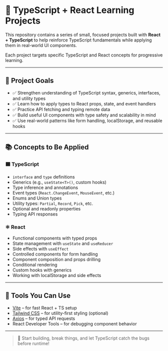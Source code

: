 # 🧠 TypeScript + React Learning Projects

This repository contains a series of small, focused projects built with **React + TypeScript** to help reinforce TypeScript fundamentals while applying them in real-world UI components.

Each project targets specific TypeScript and React concepts for progressive learning.

---

## 🎯 Project Goals

- ✅ Strengthen understanding of TypeScript syntax, generics, interfaces, and utility types
- ✅ Learn how to apply types to React props, state, and event handlers
- ✅ Practice API fetching and typing remote data
- ✅ Build useful UI components with type safety and scalability in mind
- ✅ Use real-world patterns like form handling, localStorage, and reusable hooks

---

## 📚 Concepts to Be Applied

### 🟦 TypeScript
- `interface` and `type` definitions
- Generics (e.g., `useState<T>()`, custom hooks)
- Type inference and annotations
- Event types (`React.ChangeEvent`, `MouseEvent`, etc.)
- Enums and Union types
- Utility types: `Partial`, `Record`, `Pick`, etc.
- Optional and readonly properties
- Typing API responses

### ⚛️ React
- Functional components with typed props
- State management with `useState` and `useReducer`
- Side effects with `useEffect`
- Controlled components for form handling
- Component composition and props drilling
- Conditional rendering
- Custom hooks with generics
- Working with localStorage and side effects

---

## 🔧 Tools You Can Use

- [Vite](https://vitejs.dev/) – for fast React + TS setup
- [Tailwind CSS](https://tailwindcss.com/) – for utility-first styling (optional)
- [Axios](https://axios-http.com/) – for typed API requests
- React Developer Tools – for debugging component behavior

---

> 🚀 Start building, break things, and let TypeScript catch the bugs before runtime!
